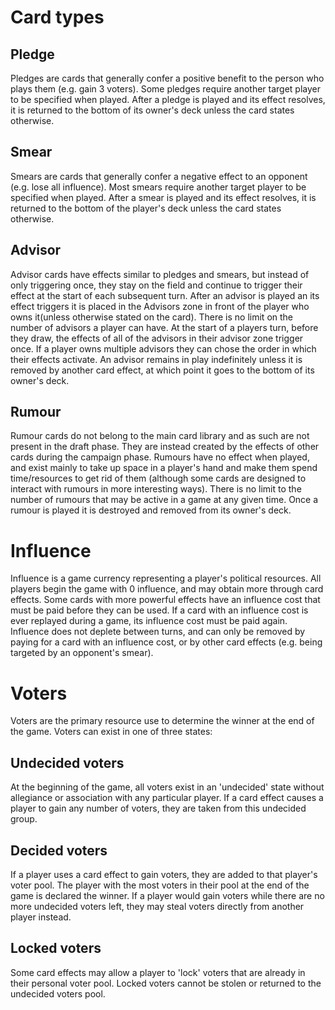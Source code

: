 # Card types

## Pledge
Pledges are cards that generally confer a positive benefit to the person who plays them (e.g. gain 3 voters). Some pledges require another target player to be specified when played. After a pledge is played and its effect resolves, it is returned to the bottom of its owner's deck unless the card states otherwise.

## Smear
Smears are cards that generally confer a negative effect to an opponent (e.g. lose all influence). Most smears require another target player to be specified when played. After a smear is played and its effect resolves, it is returned to the bottom of the player's deck unless the card states otherwise.

## Advisor
Advisor cards have effects similar to pledges and smears, but instead of only triggering once, they stay on the field and continue to trigger their effect at the start of each subsequent turn. After an advisor is played an its effect triggers it is placed in the Advisors zone in front of the player who owns it(unless otherwise stated on the card). There is no limit on the number of advisors a player can have. At the start of a players turn, before they draw, the effects of all of the advisors in their advisor zone trigger once. If a player owns multiple advisors they can chose the order in which their effects activate. An advisor remains in play indefinitely unless it is removed by another card effect, at which point it goes to the bottom of its owner's deck.

## Rumour
Rumour cards do not belong to the main card library and as such are not present in the draft phase. They are instead created by the effects of other cards during the campaign phase. Rumours have no effect when played, and exist mainly to take up space in a player's hand and make them spend time/resources to get rid of them (although some cards are designed to interact with rumours in more interesting ways). There is no limit to the number of rumours that may be active in a game at any given time. Once a rumour is played it is destroyed and removed from its owner's deck.

# Influence
Influence is a game currency representing a player's political resources. All players begin the game with 0 influence, and may obtain more through card effects. Some cards with more powerful effects have an influence cost that must be paid before they can be used. If a card with an influence cost is ever replayed during a game, its influence cost must be paid again. Influence does not deplete between turns, and can only be removed by paying for a card with an influence cost, or by other card effects (e.g. being targeted by an opponent's smear).

# Voters
Voters are the primary resource use to determine the winner at the end of the game. Voters can exist in one of three states:

## Undecided voters
At the beginning of the game, all voters exist in an 'undecided' state without allegiance or association with any particular player. If a card effect causes a player to gain any number of voters, they are taken from this undecided group.

## Decided voters
If a player uses a card effect to gain voters, they are added to that player's voter pool. The player with the most voters in their pool at the end of the game is declared the winner. If a player would gain voters while there are no more undecided voters left, they may steal voters directly from another player instead.

## Locked voters
Some card effects may allow a player to 'lock' voters that are already in their personal voter pool. Locked voters cannot be stolen or returned to the undecided voters pool.
